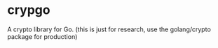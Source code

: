 # crypgo
A crypto library for Go. (this is just for research, use the golang/crypto package for production)
